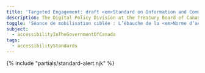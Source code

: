 ```yaml
---
title: 'Targeted Engagement: draft <em>Standard on Information and Communication Technology (<abbr>ICT</abbr>) Accessibility</em>'
description: The Digital Policy Division at the Treasury Board of Canada Secretariat is seeking targeted input on Phase One of the <em>Standard on Information and Communications Technology (<abbr title='Information and Communication Technology'>ICT</abbr>) Accessibility</em>. This webpage is where you can provide feedback to help make the Government of Canada’s <abbr title='Information and Communication Technology'>ICT</abbr> usable by all.
toggle: 'Séance de mobilisation ciblée : L’ébauche de la <em>Norme d’accessibilité des technologies de l’information et des communications (<abbr>TIC</abbr>)</em>'
subject:
  - accessibilityInTheGovernmentOfCanada
tags:
  - accessibilityStandards
---
```


{% include "partials/standard-alert.njk" %}
